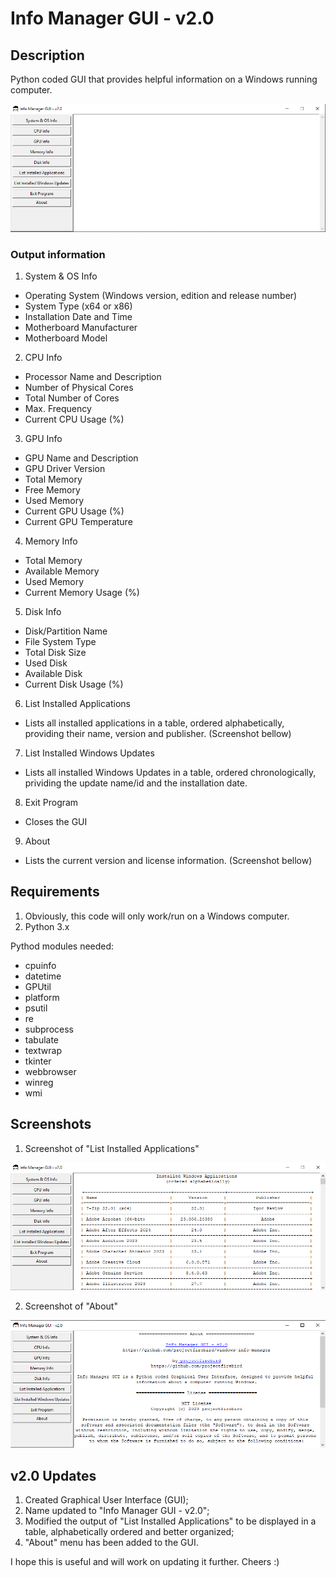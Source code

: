 # Info Manager GUI - v2.0
## Description 

Python coded GUI that provides helpful information on a Windows running computer.

![test](https://github.com/projectfirebird/windows-info-manager/blob/v2.0/gui_main.png?raw=true)

### Output information

1. System & OS Info
  - Operating System (Windows version, edition and release number)
  - System Type (x64 or x86)
  - Installation Date and Time
  - Motherboard Manufacturer
  - Motherboard Model

2. CPU Info
  - Processor Name and Description
  - Number of Physical Cores
  - Total Number of Cores
  - Max. Frequency
  - Current CPU Usage (%)

3. GPU Info
  - GPU Name and Description
  - GPU Driver Version
  - Total Memory
  - Free Memory
  - Used Memory
  - Current GPU Usage (%)
  - Current GPU Temperature

4. Memory Info
  - Total Memory
  - Available Memory
  - Used Memory
  - Current Memory Usage (%)

5. Disk Info
  - Disk/Partition Name
  - File System Type
  - Total Disk Size
  - Used Disk
  - Available Disk
  - Current Disk Usage (%)

6. List Installed Applications
  - Lists all installed applications in a table, ordered alphabetically, providing their name, version and publisher. (Screenshot bellow)

7. List Installed Windows Updates
  - Lists all installed Windows Updates in a table, ordered chronologically, prividing the update name/id and the installation date.

8. Exit Program
  - Closes the GUI

9. About
  - Lists the current version and license information. (Screenshot bellow) 

## Requirements

1. Obviously, this code will only work/run on a Windows computer.
1. Python 3.x

Pythod modules needed:
- cpuinfo
- datetime
- GPUtil
- platform
- psutil
- re
- subprocess
- tabulate
- textwrap
- tkinter
- webbrowser
- winreg
- wmi

## Screenshots

1. Screenshot of "List Installed Applications"

![test](https://github.com/projectfirebird/windows-info-manager/blob/v2.0/installed_apps.png?raw=true)

2. Screenshot of "About"

![test](https://github.com/projectfirebird/windows-info-manager/blob/v2.0/gui_about.png?raw=true)

## v2.0 Updates

1. Created Graphical User Interface (GUI);
2. Name updated to "Info Manager GUI - v2.0";
3. Modified the output of "List Installed Applications" to be displayed in a table, alphabetically ordered and better organized;
4. "About" menu has been added to the GUI.
   

I hope this is useful and will work on updating it further. Cheers :)
